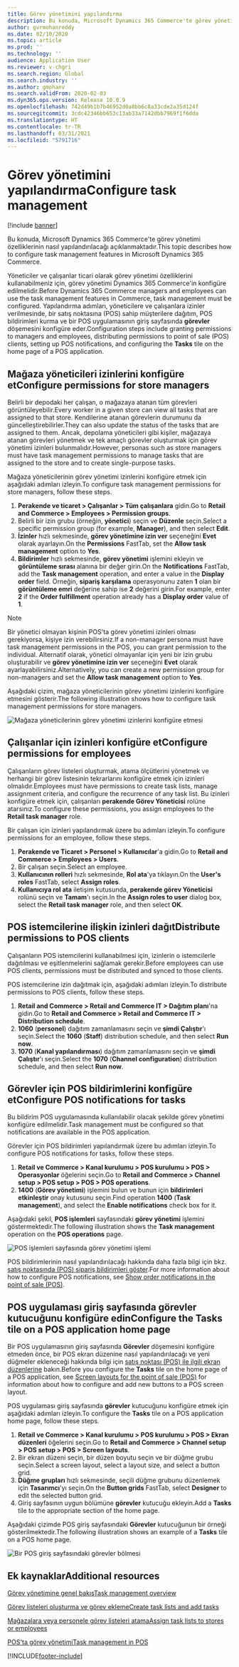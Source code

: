 ```yaml
---
title: Görev yönetimini yapılandırma
description: Bu konuda, Microsoft Dynamics 365 Commerce'te görev yönetimi özelliklerinin nasıl yapılandırılacağı açıklanmaktadır.
author: gvrmohanreddy
ms.date: 02/10/2020
ms.topic: article
ms.prod: ''
ms.technology: ''
audience: Application User
ms.reviewer: v-chgri
ms.search.region: Global
ms.search.industry: ''
ms.author: gmohanv
ms.search.validFrom: 2020-02-03
ms.dyn365.ops.version: Release 10.0.9
ms.openlocfilehash: 742d49b1b7b46952d0a8bb6c8a33cde2a35d124f
ms.sourcegitcommit: 3cdc42346bb653c13ab33a7142dbb7969f1f6dda
ms.translationtype: HT
ms.contentlocale: tr-TR
ms.lasthandoff: 03/31/2021
ms.locfileid: "5791716"
---
```

# <a name="configure-task-management"></a><span data-ttu-id="018cb-103">Görev yönetimini yapılandırma</span><span class="sxs-lookup"><span data-stu-id="018cb-103">Configure task management</span></span>

[!include [banner](includes/banner.md)]

<span data-ttu-id="018cb-104">Bu konuda, Microsoft Dynamics 365 Commerce'te görev yönetimi özelliklerinin nasıl yapılandırılacağı açıklanmaktadır.</span><span class="sxs-lookup"><span data-stu-id="018cb-104">This topic describes how to configure task management features in Microsoft Dynamics 365 Commerce.</span></span>

<span data-ttu-id="018cb-105">Yöneticiler ve çalışanlar ticari olarak görev yönetimi özelliklerini kullanabilmeniz için, görev yönetimi Dynamics 365 Commerce'in konfigüre edilmelidir.</span><span class="sxs-lookup"><span data-stu-id="018cb-105">Before Dynamics 365 Commerce managers and employees can use the task management features in Commerce, task management must be configured.</span></span> <span data-ttu-id="018cb-106">Yapılandırma adımları, yöneticilere ve çalışanlara izinler verilmesinde, bir satış noktasına (POS) sahip müşterilere dağıtım, POS bildirimleri kurma ve bir POS uygulamasının giriş sayfasında **görevler** döşemesini konfigüre eder.</span><span class="sxs-lookup"><span data-stu-id="018cb-106">Configuration steps include granting permissions to managers and employees, distributing permissions to point of sale (POS) clients, setting up POS notifications, and configuring the **Tasks** tile on the home page of a POS application.</span></span>

## <a name="configure-permissions-for-store-managers"></a><span data-ttu-id="018cb-107">Mağaza yöneticileri izinlerini konfigüre et</span><span class="sxs-lookup"><span data-stu-id="018cb-107">Configure permissions for store managers</span></span>

<span data-ttu-id="018cb-108">Belirli bir depodaki her çalışan, o mağazaya atanan tüm görevleri görüntüleyebilir.</span><span class="sxs-lookup"><span data-stu-id="018cb-108">Every worker in a given store can view all tasks that are assigned to that store.</span></span> <span data-ttu-id="018cb-109">Kendilerine atanan görevlerin durumunu da güncelleştirebilirler.</span><span class="sxs-lookup"><span data-stu-id="018cb-109">They can also update the status of the tasks that are assigned to them.</span></span> <span data-ttu-id="018cb-110">Ancak, depolama yöneticileri gibi kişiler, mağazaya atanan görevleri yönetmek ve tek amaçlı görevler oluşturmak için görev yönetimi izinleri bulunmalıdır.</span><span class="sxs-lookup"><span data-stu-id="018cb-110">However, personas such as store managers must have task management permissions to manage tasks that are assigned to the store and to create single-purpose tasks.</span></span>

<span data-ttu-id="018cb-111">Mağaza yöneticilerinin görev yönetimi izinlerini konfigüre etmek için aşağıdaki adımları izleyin.</span><span class="sxs-lookup"><span data-stu-id="018cb-111">To configure task management permissions for store managers, follow these steps.</span></span>

1. <span data-ttu-id="018cb-112">**Perakende ve ticaret \> Çalışanlar \> Tüm çalışanlara** gidin.</span><span class="sxs-lookup"><span data-stu-id="018cb-112">Go to **Retail and Commerce \> Employees \> Permission groups**.</span></span>
1. <span data-ttu-id="018cb-113">Belirli bir izin grubu (örneğin, **yönetici**) seçin ve **Düzenle** seçin.</span><span class="sxs-lookup"><span data-stu-id="018cb-113">Select a specific permission group (for example, **Manager**), and then select **Edit**.</span></span>
1. <span data-ttu-id="018cb-114">**İzinler** hızlı sekmesinde, **görev yönetimine izin ver** seçeneğini **Evet** olarak ayarlayın.</span><span class="sxs-lookup"><span data-stu-id="018cb-114">On the **Permissions** FastTab, set the **Allow task management** option to **Yes**.</span></span>
1. <span data-ttu-id="018cb-115">**Bildirimler** hızlı sekmesinde, **görev yönetimi** işlemini ekleyin ve **görüntüleme sırası** alanına bir değer girin.</span><span class="sxs-lookup"><span data-stu-id="018cb-115">On the **Notifications** FastTab, add the **Task management** operation, and enter a value in the **Display order** field.</span></span> <span data-ttu-id="018cb-116">Örneğin, **sipariş karşılama** operasyonunu zaten **1** olan bir **görüntüleme emri** değerine sahip ise **2** değerini girin.</span><span class="sxs-lookup"><span data-stu-id="018cb-116">For example, enter **2** if the **Order fulfillment** operation already has a **Display order** value of **1**.</span></span>
    
> [!NOTE]
> <span data-ttu-id="018cb-117">Bir yönetici olmayan kişinin POS'ta görev yönetimi izinleri olması gerekiyorsa, kişiye izin verebilirsiniz.</span><span class="sxs-lookup"><span data-stu-id="018cb-117">If a non-manager persona must have task management permissions in the POS, you can grant permission to the individual.</span></span> <span data-ttu-id="018cb-118">Alternatif olarak, yönetici olmayanlar için yeni bir izin grubu oluşturabilir ve **görev yönetimine izin ver** seçeneğini **Evet** olarak ayarlayabilirsiniz.</span><span class="sxs-lookup"><span data-stu-id="018cb-118">Alternatively, you can create a new permission group for non-managers and set the **Allow task management** option to **Yes**.</span></span>

<span data-ttu-id="018cb-119">Aşağıdaki çizim, mağaza yöneticilerinin görev yönetimi izinlerini konfigüre etmesini gösterir.</span><span class="sxs-lookup"><span data-stu-id="018cb-119">The following illustration shows how to configure task management permissions for store managers.</span></span>

![Mağaza yöneticilerinin görev yönetimi izinlerini konfigüre etmesi](media/HQ-POS-Tasks-Notifications-User-Permission.png)

## <a name="configure-permissions-for-employees"></a><span data-ttu-id="018cb-121">Çalışanlar için izinleri konfigüre et</span><span class="sxs-lookup"><span data-stu-id="018cb-121">Configure permissions for employees</span></span>

<span data-ttu-id="018cb-122">Çalışanların görev listeleri oluşturmak, atama ölçütlerini yönetmek ve herhangi bir görev listesinin tekrarlarını konfigüre etmek için izinleri olmalıdır.</span><span class="sxs-lookup"><span data-stu-id="018cb-122">Employees must have permissions to create task lists, manage assignment criteria, and configure the recurrence of any task list.</span></span> <span data-ttu-id="018cb-123">Bu izinleri konfigüre etmek için, çalışanları **perakende Görev Yöneticisi** rolüne atarsınız.</span><span class="sxs-lookup"><span data-stu-id="018cb-123">To configure these permissions, you assign employees to the **Retail task manager** role.</span></span>

<span data-ttu-id="018cb-124">Bir çalışan için izinleri yapılandırmak üzere bu adımları izleyin.</span><span class="sxs-lookup"><span data-stu-id="018cb-124">To configure permissions for an employee, follow these steps.</span></span>

1. <span data-ttu-id="018cb-125">**Perakende ve Ticaret \> Personel \> Kullanıcılar**'a gidin.</span><span class="sxs-lookup"><span data-stu-id="018cb-125">Go to **Retail and Commerce \> Employees \> Users**.</span></span>
1. <span data-ttu-id="018cb-126">Bir çalışan seçin.</span><span class="sxs-lookup"><span data-stu-id="018cb-126">Select an employee.</span></span>
1. <span data-ttu-id="018cb-127">**Kullanıcının rolleri** hızlı sekmesinde, **Rol ata**'ya tıklayın.</span><span class="sxs-lookup"><span data-stu-id="018cb-127">On the **User's roles** FastTab, select **Assign roles**.</span></span>
1. <span data-ttu-id="018cb-128">**Kullanıcıya rol ata** iletişim kutusunda, **perakende görev Yöneticisi** rolünü seçin ve **Tamam**'ı seçin.</span><span class="sxs-lookup"><span data-stu-id="018cb-128">In the **Assign roles to user** dialog box, select the **Retail task manager** role, and then select **OK**.</span></span>

## <a name="distribute-permissions-to-pos-clients"></a><span data-ttu-id="018cb-129">POS istemcilerine ilişkin izinleri dağıt</span><span class="sxs-lookup"><span data-stu-id="018cb-129">Distribute permissions to POS clients</span></span>

<span data-ttu-id="018cb-130">Çalışanların POS istemcilerini kullanabilmesi için, izinlerin o istemcilerle dağıtılması ve eşitlenmelerini sağlamak gerekir.</span><span class="sxs-lookup"><span data-stu-id="018cb-130">Before employees can use POS clients, permissions must be distributed and synced to those clients.</span></span>

<span data-ttu-id="018cb-131">POS istemcilerine izin dağıtmak için, aşağıdaki adımları izleyin.</span><span class="sxs-lookup"><span data-stu-id="018cb-131">To distribute permissions to POS clients, follow these steps.</span></span>

1. <span data-ttu-id="018cb-132">**Retail and Commerce \> Retail and Commerce IT \> Dağıtım planı**'na gidin.</span><span class="sxs-lookup"><span data-stu-id="018cb-132">Go to **Retail and Commerce \> Retail and Commerce IT \> Distribution schedule**.</span></span>
1. <span data-ttu-id="018cb-133">**1060** (**personel**) dağıtım zamanlamasını seçin ve **şimdi Çalıştır**'ı seçin.</span><span class="sxs-lookup"><span data-stu-id="018cb-133">Select the **1060** (**Staff**) distribution schedule, and then select **Run now**.</span></span>
1. <span data-ttu-id="018cb-134">**1070** (**Kanal yapılandırması**) dağıtım zamanlamasını seçin ve **şimdi Çalıştır**'ı seçin.</span><span class="sxs-lookup"><span data-stu-id="018cb-134">Select the **1070** (**Channel configuration**) distribution schedule, and then select **Run now**.</span></span>

## <a name="configure-pos-notifications-for-tasks"></a><span data-ttu-id="018cb-135">Görevler için POS bildirimlerini konfigüre et</span><span class="sxs-lookup"><span data-stu-id="018cb-135">Configure POS notifications for tasks</span></span>

<span data-ttu-id="018cb-136">Bu bildirim POS uygulamasında kullanılabilir olacak şekilde görev yönetimi konfigüre edilmelidir.</span><span class="sxs-lookup"><span data-stu-id="018cb-136">Task management must be configured so that notifications are available in the POS application.</span></span>

<span data-ttu-id="018cb-137">Görevler için POS bildirimleri yapılandırmak üzere bu adımları izleyin.</span><span class="sxs-lookup"><span data-stu-id="018cb-137">To configure POS notifications for tasks, follow these steps.</span></span>

1. <span data-ttu-id="018cb-138">**Retail ve Commerce \> Kanal kurulumu \> POS kurulumu \> POS \> Operasyonlar** öğelerini seçin.</span><span class="sxs-lookup"><span data-stu-id="018cb-138">Go to **Retail and Commerce \> Channel setup \> POS setup \> POS \> POS operations**.</span></span>
1. <span data-ttu-id="018cb-139">**1400** (**Görev yönetimi**) işlemini bulun ve bunun için **bildirimleri etkinleştir** onay kutusunu seçin.</span><span class="sxs-lookup"><span data-stu-id="018cb-139">Find operation **1400** (**Task management**), and select the **Enable notifications** check box for it.</span></span>

<span data-ttu-id="018cb-140">Aşağıdaki şekil, **POS işlemleri** sayfasındaki **görev yönetimi** işlemini göstermektedir.</span><span class="sxs-lookup"><span data-stu-id="018cb-140">The following illustration shows the **Task management** operation on the **POS operations** page.</span></span>

![POS işlemleri sayfasında görev yönetimi işlemi](media/HQ-POS-Tasks-Notifications.png)

<span data-ttu-id="018cb-142">POS bildirimlerinin nasıl yapılandırılacağı hakkında daha fazla bilgi için bkz. [satış noktasında (POS) sipariş bildirimleri göster](notifications-pos.md).</span><span class="sxs-lookup"><span data-stu-id="018cb-142">For more information about how to configure POS notifications, see [Show order notifications in the point of sale (POS)](notifications-pos.md).</span></span>

## <a name="configure-the-tasks-tile-on-a-pos-application-home-page"></a><span data-ttu-id="018cb-143">POS uygulaması giriş sayfasında görevler kutucuğunu konfigüre edin</span><span class="sxs-lookup"><span data-stu-id="018cb-143">Configure the Tasks tile on a POS application home page</span></span>

<span data-ttu-id="018cb-144">Bir POS uygulamasının giriş sayfasında **Görevler** döşemesini konfigüre etmeden önce, bir POS ekran düzenine nasıl yapılandırılacağı ve yeni düğmeler ekleneceği hakkında bilgi için [satış noktası (POS) ile ilgili ekran düzenlerine](pos-screen-layouts.md) bakın.</span><span class="sxs-lookup"><span data-stu-id="018cb-144">Before you configure the **Tasks** tile on the home page of a POS application, see [Screen layouts for the point of sale (POS)](pos-screen-layouts.md) for information about how to configure and add new buttons to a POS screen layout.</span></span>

<span data-ttu-id="018cb-145">POS uygulaması giriş sayfasında **görevler** kutucuğunu konfigüre etmek için aşağıdaki adımları izleyin.</span><span class="sxs-lookup"><span data-stu-id="018cb-145">To configure the **Tasks** tile on a POS application home page, follow these steps.</span></span>

1. <span data-ttu-id="018cb-146">**Retail ve Commerce \> Kanal kurulumu \> POS kurulumu \> POS \> Ekran düzenleri** öğelerini seçin.</span><span class="sxs-lookup"><span data-stu-id="018cb-146">Go to **Retail and Commerce \> Channel setup \> POS setup \> POS \> Screen layouts**.</span></span>
1. <span data-ttu-id="018cb-147">Bir ekran düzeni seçin, bir düzen boyutu seçin ve bir düğme grubu seçin.</span><span class="sxs-lookup"><span data-stu-id="018cb-147">Select a screen layout, select a layout size, and select a button grid.</span></span>
1. <span data-ttu-id="018cb-148">**Düğme grupları** hızlı sekmesinde, seçili düğme grubunu düzenlemek için **Tasarımcı**'yı seçin.</span><span class="sxs-lookup"><span data-stu-id="018cb-148">On the **Button grids** FastTab, select **Designer** to edit the selected button grid.</span></span>
1. <span data-ttu-id="018cb-149">Giriş sayfasının uygun bölümüne **görevler** kutucuğu ekleyin.</span><span class="sxs-lookup"><span data-stu-id="018cb-149">Add a **Tasks** tile to the appropriate section of the home page.</span></span>

<span data-ttu-id="018cb-150">Aşağıdaki çizimde POS giriş sayfasındaki **Görevler** kutucuğunun bir örneği gösterilmektedir.</span><span class="sxs-lookup"><span data-stu-id="018cb-150">The following illustration shows an example of a **Tasks** tile on a POS home page.</span></span>

![Bir POS giriş sayfasındaki görevler bölmesi](media/POS-home-screen-tasks-button-image.png)

## <a name="additional-resources"></a><span data-ttu-id="018cb-152">Ek kaynaklar</span><span class="sxs-lookup"><span data-stu-id="018cb-152">Additional resources</span></span>

[<span data-ttu-id="018cb-153">Görev yönetimine genel bakış</span><span class="sxs-lookup"><span data-stu-id="018cb-153">Task management overview</span></span>](task-mgmt-overview.md)

[<span data-ttu-id="018cb-154">Görev listeleri oluşturma ve görev ekleme</span><span class="sxs-lookup"><span data-stu-id="018cb-154">Create task lists and add tasks</span></span>](task-mgmt-create-lists.md)

[<span data-ttu-id="018cb-155">Mağazalara veya personele görev listeleri atama</span><span class="sxs-lookup"><span data-stu-id="018cb-155">Assign task lists to stores or employees</span></span>](task-mgmt-assign-lists.md)

[<span data-ttu-id="018cb-156">POS'ta görev yönetimi</span><span class="sxs-lookup"><span data-stu-id="018cb-156">Task management in POS</span></span>](task-mgmt-POS.md)


[!INCLUDE[footer-include](../includes/footer-banner.md)]
